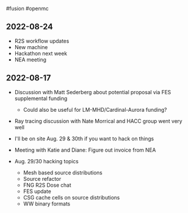 #fusion #openmc


## 2022-08-24
- R2S workflow updates
- New machine
- Hackathon next week
- NEA meeting


## 2022-08-17
- Discussion with Matt Sederberg about potential proposal via FES supplemental funding
	- Could also be useful for LM-MHD/Cardinal-Aurora funding?
- Ray tracing discussion with Nate Morrical and HACC group went very well
- I'll be on site Aug. 29 & 30th if you want to hack on things
- Meeting with Katie and Diane: Figure out invoice from NEA

- Aug. 29/30 hacking topics
	- Mesh based source distributions
	- Source refactor
	- FNG R2S Dose chat
	- FES update
	- CSG cache cells on source distributions
	- WW binary formats
